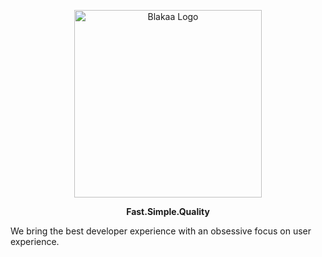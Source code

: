 <p align="center">
    <img src="" alt="Blakaa Logo" width="300px" height="auto" />
</p>

<p align="center">
    <b>Fast.Simple.Quality</b>
    <br>
</p>

We bring the best developer experience with an obsessive focus on user experience.
